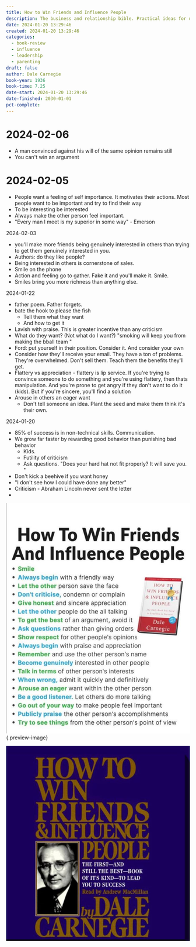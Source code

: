 ```yaml
---
title: How to Win Friends and Influence People
description: The business and relationship bible. Practical ideas for understanding and adapting to various human needs
date: 2024-01-20 13:29:46
created: 2024-01-20 13:29:46
categories:
  - book-review
  - influence
  - leadership
  - parenting
draft: false
author: Dale Carnegie
book-year: 1936
book-time: 7.25
date-start: 2024-01-20 13:29:46
date-finished: 2030-01-01
pct-complete:
---
```


# 2024-02-06

- A man convinced against his will of the same opinion remains still
- You can't win an argument
# 2024-02-05

- People want a feeling of self importance. It motivates their actions. Most people want to be important and try to find their way
- To be interesting be interested
- Always make the other person feel important. 
- "Every man I meet is my superior in some way" - Emerson


2024-02-03

- you'll make more friends being genuinely interested in others than trying to get them genuinely interested in you. 
- Authors: do they like people?
- Being interested in others is cornerstone of sales. 
- Smile on the phone
- Action and feeling go to gather. Fake it and you'll make it. Smile. 
- Smiles bring you more richness than anything else. 

2024-01-22
- father poem. Father forgets. 
- bate the hook to please the fish
	- Tell them what they want
	- And how to get it
- Lavish with praise. This is greater incentive than any criticism 
- What do they want? (Not what do I want?) "smoking will keep you from making the bball team "
- Ford: put yourself in their position. Consider it. And consider your own
- Consider how they'll receive your email. They have a ton of problems. They're overwhelmed. Don't sell them. Teach them the benefits they'll get. 
- Flattery vs appreciation - flattery is lip service. If you're trying to convince someone to do something and you're using flattery, then thats manipulation. And you're prone to get angry if they don't want to do it (kids). But if you're sincere, you'll find a solution
- Arouse in others an eager want
	- Don't tell someone an idea. Plant the seed and make them think it's their own. 

2024-01-20
- 85% of success is in non-technical skills. Communication. 
- We grow far faster by rewarding good behavior than punishing bad behavior 
	- Kids. 
	- Futility of criticism 
	- Ask questions. "Does your hard hat not fit properly? It will save you. "
- Don't kick a beehive if you want honey 
- "I don't see how I could have done any better"
- Criticism - Abraham Lincoln never sent the letter 
- 

![Core ideas](../img/photo-how-to-win-friends-bullet-points.jpeg){.preview-image}



![How to win friends and influence people](../img/book-how-to-win-friends.jpeg)